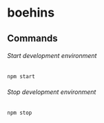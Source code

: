 # boehins

## Commands

###### Start development environment

```bash
npm start
```

###### Stop development environment

```bash
npm stop
```

